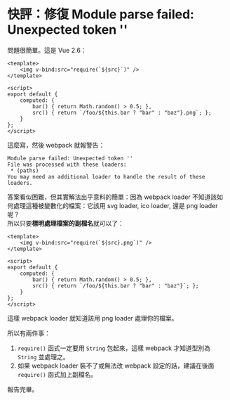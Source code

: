 # 快評：修復 Module parse failed: Unexpected token ''

問題很簡單。這是 Vue 2.6：

```vue
<template>
    <img v-bind:src="require(`${src}`)" />
</template>

<script>
export default {
    computed: {
        bar() { return Math.random() > 0.5; },
        src() { return `/foo/${this.bar ? "bar" : "baz"}.png`; };
    }
};
</script>
```

這麼寫，然後 webpack 就報警告：

```shell
Module parse failed: Unexpected token ''
File was processed with these loaders:
 * (paths)
You may need an additional loader to handle the result of these loaders.
```

答案看似困難，但其實解法出乎意料的簡單：因為 webpack loader 不知道該如何處理這種被變數化的檔案：它該用 svg loader, ico loader, 還是 png loader 呢？  
所以只要**標明處理檔案的副檔名**就可以了：

```vue
<template>
    <img v-bind:src="require(`${src}.png`)" />
</template>

<script>
export default {
    computed: {
        bar() { return Math.random() > 0.5; },
        src() { return `/foo/${this.bar ? "bar" : "baz"}`; };
    }
};
</script>
```

這樣 webpack loader 就知道該用 png loader 處理你的檔案。

所以有兩件事：

1. `require()` 函式一定要用 `String` 包起來，這樣 webpack 才知道型別為 `String` 並處理之。
2. 如果 webpack loader 裝不了或無法改 webpack 設定的話，建議在後面 `require()` 函式加上副檔名。

報告完畢。
